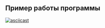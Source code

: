 ## Пример работы программы

[![asciicast](https://asciinema.org/a/4NqkEo0Xou0GS7LpuzGabcPpw.svg)](https://asciinema.org/a/4NqkEo0Xou0GS7LpuzGabcPpw)
